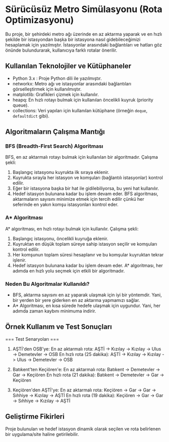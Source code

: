 # Sürücüsüz Metro Simülasyonu (Rota Optimizasyonu)

Bu proje, bir şehirdeki metro ağı üzerinde en az aktarma yaparak ve en hızlı şekilde bir istasyondan başka bir istasyona nasıl gidebileceğimizi hesaplamak için yazılmıştır. İstasyonlar arasındaki bağlantıları ve hatları göz önünde bulundurarak, kullanıcıya farklı rotalar önerilir.

## Kullanılan Teknolojiler ve Kütüphaneler

- Python 3.x : Proje Python dili ile yazılmıştır.
- networkx: Metro ağı ve istasyonlar arasındaki bağlantıları görselleştirmek için kullanılmıştır.
- matplotlib: Grafikleri çizmek için kullanılır.
- heapq: En hızlı rotayı bulmak için kullanılan öncelikli kuyruk (priority queue).
- collections: Veri yapıları için kullanılan kütüphane (örneğin `deque`, `defaultdict` gibi).

## Algoritmaların Çalışma Mantığı

### BFS (Breadth-First Search) Algoritması

BFS, en az aktarmalı rotayı bulmak için kullanılan bir algoritmadır. Çalışma şekli:
1. Başlangıç istasyonu kuyrukta ilk sıraya eklenir.
2. Kuyrukta sırayla her istasyon ve komşuları (bağlantılı istasyonlar) kontrol edilir.
3. Eğer bir istasyona başka bir hat ile gidilebiliyorsa, bu yeni hat kullanılır.
4. Hedef istasyon bulunana kadar bu işlem devam eder.
BFS algoritması, aktarmaların sayısını minimize etmek için tercih edilir çünkü her seferinde en yakın komşu istasyonları kontrol eder.

### A* Algoritması

A* algoritması, en hızlı rotayı bulmak için kullanılır. Çalışma şekli:
1. Başlangıç istasyonu, öncelikli kuyruğa eklenir.
2. Kuyruktan en düşük toplam süreye sahip istasyon seçilir ve komşuları kontrol edilir.
3. Her komşunun toplam süresi hesaplanır ve bu komşular kuyruktan tekrar işlenir.
4. Hedef istasyon bulunana kadar bu işlem devam eder.
A* algoritması, her adımda en hızlı yolu seçmek için etkili bir algoritmadır.

### Neden Bu Algoritmalar Kullanıldı?

- BFS, aktarma sayısını en az yaparak ulaşmak için iyi bir yöntemdir. Yani, bir yerden bir yere giderken en az aktarma yapmamızı sağlar.
- A* Algoritması, en kısa sürede hedefe ulaşmak için uygundur. Yani, her adımda zaman kaybını minimuma indirir.

## Örnek Kullanım ve Test Sonuçları

=== Test Senaryoları ===

1. AŞTİ'den OSB'ye:
En az aktarmalı rota: AŞTİ -> Kızılay -> Kızılay -> Ulus -> Demetevler -> OSB
En hızlı rota (25 dakika): AŞTİ -> Kızılay -> Kızılay -> Ulus -> Demetevler -> OSB

2. Batıkent'ten Keçiören'e:
En az aktarmalı rota: Batıkent -> Demetevler -> Gar -> Keçiören
En hızlı rota (21 dakika): Batıkent -> Demetevler -> Gar -> Keçiören

3. Keçiören'den AŞTİ'ye:
En az aktarmalı rota: Keçiören -> Gar -> Gar -> Sıhhiye -> Kızılay -> AŞTİ
En hızlı rota (19 dakika): Keçiören -> Gar -> Gar -> Sıhhiye -> Kızılay -> AŞTİ

## Geliştirme Fikirleri

Proje bulunulan ve hedef istasyon dinamik olarak seçilen ve rota belirlenen bir uygulama/site haline getirilebilir.